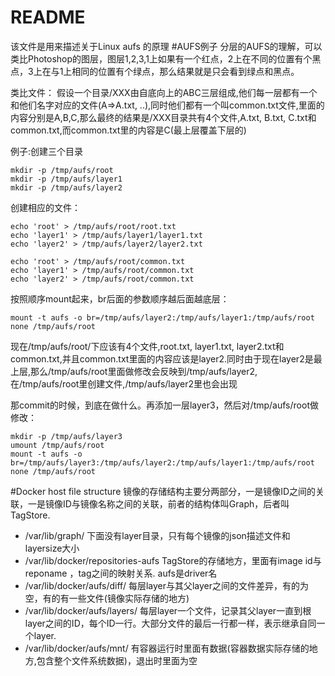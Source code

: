 README
===========================
该文件是用来描述关于Linux aufs 的原理
#AUFS例子
分层的AUFS的理解，可以类比Photoshop的图层，图层1,2,3,1上如果有一个红点，2上在不同的位置有个黑点，3上在与1上相同的位置有个绿点，那么结果就是只会看到绿点和黑点。

类比文件：
假设一个目录/XXX由自底向上的ABC三层组成,他们每一层都有一个和他们名字对应的文件(A=>A.txt, ..),同时他们都有一个叫common.txt文件,里面的内容分别是A,B,C,那么最终的结果是/XXX目录共有4个文件,A.txt, B.txt, C.txt和common.txt,而common.txt里的内容是C(最上层覆盖下层的)

例子:创建三个目录
```
mkdir -p /tmp/aufs/root
mkdir -p /tmp/aufs/layer1
mkdir -p /tmp/aufs/layer2
```
创建相应的文件：
```
echo 'root' > /tmp/aufs/root/root.txt
echo 'layer1' > /tmp/aufs/layer1/layer1.txt
echo 'layer2' > /tmp/aufs/layer2/layer2.txt

echo 'root' > /tmp/aufs/root/common.txt
echo 'layer1' > /tmp/aufs/root/common.txt
echo 'layer2' > /tmp/aufs/root/common.txt
```
按照顺序mount起来，br后面的参数顺序越后面越底层：
```
mount -t aufs -o br=/tmp/aufs/layer2:/tmp/aufs/layer1:/tmp/aufs/root none /tmp/aufs/root
```

现在/tmp/aufs/root/下应该有4个文件,root.txt, layer1.txt, layer2.txt和common.txt,并且common.txt里面的内容应该是layer2.同时由于现在layer2是最上层,那么/tmp/aufs/root里面做修改会反映到/tmp/aufs/layer2,在/tmp/aufs/root里创建文件,/tmp/aufs/layer2里也会出现

那commit的时候，到底在做什么。再添加一层layer3，然后对/tmp/aufs/root做修改：
```
mkdir -p /tmp/aufs/layer3
umount /tmp/aufs/root
mount -t aufs -o br=/tmp/aufs/layer3:/tmp/aufs/layer2:/tmp/aufs/layer1:/tmp/aufs/root none /tmp/aufs/root
```
#Docker host file structure
镜像的存储结构主要分两部分，一是镜像ID之间的关联，一是镜像ID与镜像名称之间的关联，前者的结构体叫Graph，后者叫TagStore.
- /var/lib/graph/<image id> 下面没有layer目录，只有每个镜像的json描述文件和layersize大小
- /var/lib/docker/repositories-aufs TagStore的存储地方，里面有image id与reponame ，tag之间的映射关系. aufs是driver名
- /var/lib/docker/aufs/diff/<image id or container id> 每层layer与其父layer之间的文件差异，有的为空，有的有一些文件(镜像实际存储的地方)
- /var/lib/docker/aufs/layers/<image id or container id> 每层layer一个文件，记录其父layer一直到根layer之间的ID，每个ID一行。大部分文件的最后一行都一样，表示继承自同一个layer.
- /var/lib/docker/aufs/mnt/<image id or container id> 有容器运行时里面有数据(容器数据实际存储的地方,包含整个文件系统数据)，退出时里面为空
